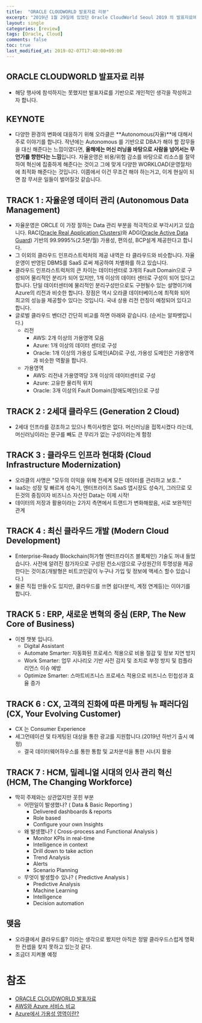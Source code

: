 ```yaml
---
title:  "ORACLE CLOUDWORLD 발표자료 리뷰"
excerpt: "2019년 1월 29일에 있었던 Oracle CloudWorld Seoul 2019 의 발표자료에 대한 리뷰"
layout: single
categories: [review]
tags: [Oracle, Cloud]
comments: false
toc: true
last_modified_at: 2019-02-07T17:40:00+09:00
---
```



## ORACLE CLOUDWORLD 발표자료 리뷰

* 해당 행사에 참석하지는 못했지만 발표자료를 기반으로 개인적인 생각을 작성하고자 합니다.

## KEYNOTE
* 다양한 환경의 변화에 대응하기 위해 오라클은 **Autonomous(자율)**에 대해서 주로 이야기를 합니다. 작년에는 Autonomous 를 기반으로 DBA가 해야 할 잡무들을 대신 해준다는 느낌이였다면, **올해에는 머신 러닝을 바탕으로 사람을 넘어서는 무언가를 향한다는 느낌**입니다. 자율운영은 비용/위험 감소를 바탕으로 리소스를 절약하여 혁신에 집중하게 해준다는 것이고 그에 맞게 다양한 WORKLOAD(운영절차)에 최적화 해준다는 것입니다. 이쯤에서 이건 무조건 해야 하는거고, 이게 현실이 되면 참 무서운 일들이 벌어질것 같습니다.

## TRACK 1 : 자율운영 데이터 관리 (Autonomous Data Management)

* 자율운영은 ORCLE 이 가장 잘하는 Data 관리 부분을 적극적으로 부각시키고 있습니다. RAC([Oracle Real Application Clusters](https://www.oracle.com/database/technologies/rac.html))와 ADG([Oracle Active Data Guard](https://www.oracle.com/database/technologies/high-availability/dataguard.html)) 기반의 99.9995%(2.5분/월) 가용성, 편의성, BCP설계 제공한다고 합니다.
* 그 이외의 클라우드 인프라스트럭처의 제공 내역은 타 클라우드와 비슷합니다. 자율운영이 반영된 DBMS를 SaaS 로써 제공하여 차별화를 하고 있습니다.
* 클라우드 인프라스트럭처의 큰 차이는 데이터센터로 3개의 Fault Domain으로 구성되어 물리적인 분리가 되어 있지만, 1개 이상의 데이터 센터로 구성이 되어 있다고 합니다. 단일 데이터센터에 물리적인 분리구성만으로도 구현될수 있는 설명이기에 Azure의 리전과 비슷한 합니다. 장점은 역시 오라클 데이터베이스에 최적화 되어 최고의 성능을 제공할수 있다는 것입니다. 국내 상용 리전 런칭이 예정되어 있다고 합니다. 
* 글로벌 클라우드 벤더간 간단히 비교를 하면 아래와 같습니다. (순서는 알파벳입니다.)
  * 리전
    * AWS: 2개 이상의 가용영역 모음
    * Azure: 1개 이상의 데이터 센터로 구성 
    * Oracle: 1개 이상의 가용성 도메인(AD)로 구성, 가용성 도메인은 가용영역과 비슷한 역활을 합니다.
  * 가용영역
    * AWS: 리전내 가용영역당 3개 이상의 데이터센터로 구성
    * Azure: 고유한 물리적 위치
    * Oracle: 3개 이상의 Fault Domain(장애도메인)으로 구성



## TRACK 2 : 2세대 클라우드 (Generation 2 Cloud)

* 2세대 인프라를 강조하고 있으나 특이사항은 없다. 머신러닝을 접목시켰다 라는데, 머신러닝이라는 문구를 빼도 큰 무리가 없는 구성이라는게 함정

## TRACK 3 : 클라우드 인프라 현대화 (Cloud Infrastructure Modernization)

* 오라클의 사명은 "모두의 이익을 위해 전세계 모든 데이터를 관리하고 보호.."
* IaaS는 성장 및 빠르게 성숙기, 엔터프라이즈 SaaS 앱시장도 성숙기, 그러므로 모든것의 중짐이자 비즈니스 자산인 Data는 이제 시작!
* 데이터의 저장과 활용이라는 2가지 측면에서 트랜드가 변화해왔음, 서로 보완적인 관계

## TRACK 4 : 최신 클라우드 개발 (Modern Cloud Development)

* Enterprise-Ready Blockchain(허가형 엔터프라이즈 블록체인) 기술도 꺼내 들었습니다. 사전에 알려진 참가자으로 구성된 컨소시엄으로 구성원간의 투명성을 제공한다는 것이죠(개발형은 비트코인같이 누구나 가입 및 정보에 액세스 할수 있습니다.)
* 물론 직접 만들수도 있지만, 클라우드를 쓰면 쉽다(분석, 계정 연계등)는 이야기를 합니다.

## TRACK 5 : ERP, 새로운 변혁의 중심 (ERP, The New Core of Business)

* 이젠 챗봇 입니다.
  * Digital Assistant
  * Automate Smarter: 자동화된 프로세스 적용으로 비용 절감 및 정보 지연 방지
  * Work Smarter: 업무 시나리오 기반 사전 감지 및 조치로 부정 방지 및 컴플라리언스 이슈 예방
  * Optimize Smarter: 스마트비즈니스 프로세스 적용으로 비즈니스 민첩성과 효율 증가

## TRACK 6 : CX, 고객의 진화에 따른 마케팅 뉴 패러다임 (CX, Your Evolving Customer)

* CX 는 Consumer Experience
* 세그먼테이션 및 타게팅된 대상을 통한 광고를 지원합니다.(2019년 하반기 출시 예정)
  * 결국 데이터웨어하우스를 통한 통합 및 교차분석을 통한 시너지 활용


## TRACK 7 : HCM, 밀레니얼 시대의 인사 관리 혁신 (HCM, The Changing Workforce)

* 딱히 주제와는 상관없지만 꼿힌 부분
  - 어떤일이 발생했나? ( Data & Basic Reporting )
    * Delivered dashboards & reports
    * Role based
    * Configure your own Insights
  - 왜 발생했나? ( Cross-process and Functional Analysis )
    * Monitor KPIs in real-time
    * Intelligence in context
    * Drill down to take action
    * Trend Analysis
    * Alerts
    * Scenario Planning
  - 무엇이 발생할수 있나? ( Predictive Analysis )
    * Predictive Analysis
    * Machine Learning
    * Intelligence
    * Decision automation

## 맺음

* 오라클에서 클라우드를? 이라는 생각으로 봤지만 아직은 정말 클라우드스럽게 명확한 컨셉을 찾지 못하고 있는것 같다.
* 조금더 지켜볼 예정


# 참조
  * [ORACLE CLOUDWORLD 발표자료](http://cloudworld.co.kr/down/)
  * [AWS와 Azure 서비스 비교](https://docs.microsoft.com/ko-kr/azure/architecture/aws-professional/services)
  * [Azure에서 가용성 영역이란?](https://docs.microsoft.com/ko-kr/azure/availability-zones/az-overview)
